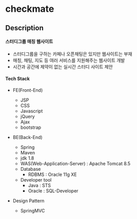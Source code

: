 # checkmate

Description
-----------
#### 스터디그룹 매칭 웹사이트
- 스터디그룹을 구하는 카페나 오픈채팅은 있지만 웹사이트는 부재
- 매칭, 채팅, 지도 등 여러 서비스를 지원해주는 웹사이트 개발
- 시간과 공간에 제약이 없는 실시간 스터디 사이트 제안

#### Tech Stack

+ FE(Front-End)

   - JSP
   - CSS
   - Javascript
   - jQuery
   - Ajax
   - bootstrap
   

+ BE(Back-End)

   - Spring
   - Maven
   - jdk 1.8
   - WAS(Web-Application-Server) : Apache Tomcat 8.5
   - Database
     * RDBMS : Oracle 11g XE
   - Developer tool
     * Java : STS
     * Oracle : SQL-Developer

 + Design Pattern

   - SpringMVC
